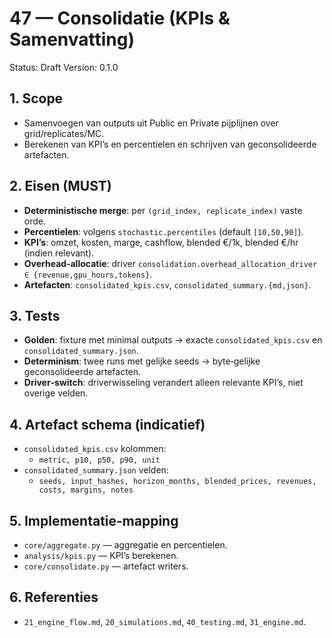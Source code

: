 # 47 — Consolidatie (KPIs & Samenvatting)

Status: Draft
Version: 0.1.0

## 1. Scope

- Samenvoegen van outputs uit Public en Private pijplijnen over grid/replicates/MC.
- Berekenen van KPI’s en percentielen en schrijven van geconsolideerde artefacten.

## 2. Eisen (MUST)

- **Deterministische merge**: per `(grid_index, replicate_index)` vaste orde.
- **Percentielen**: volgens `stochastic.percentiles` (default `[10,50,90]`).
- **KPI’s**: omzet, kosten, marge, cashflow, blended €/1k, blended €/hr (indien relevant).
- **Overhead‑allocatie**: driver `consolidation.overhead_allocation_driver ∈ {revenue,gpu_hours,tokens}`.
- **Artefacten**: `consolidated_kpis.csv`, `consolidated_summary.{md,json}`.

## 3. Tests

- **Golden**: fixture met minimal outputs → exacte `consolidated_kpis.csv` en `consolidated_summary.json`.
- **Determinism**: twee runs met gelijke seeds → byte‑gelijke geconsolideerde artefacten.
- **Driver‑switch**: driverwisseling verandert alleen relevante KPI’s, niet overige velden.

## 4. Artefact schema (indicatief)

- `consolidated_kpis.csv` kolommen:
  - `metric, p10, p50, p90, unit`
- `consolidated_summary.json` velden:
  - `seeds, input_hashes, horizon_months, blended_prices, revenues, costs, margins, notes`

## 5. Implementatie‑mapping

- `core/aggregate.py` — aggregatie en percentielen.
- `analysis/kpis.py` — KPI’s berekenen.
- `core/consolidate.py` — artefact writers.

## 6. Referenties

- `21_engine_flow.md`, `20_simulations.md`, `40_testing.md`, `31_engine.md`.
